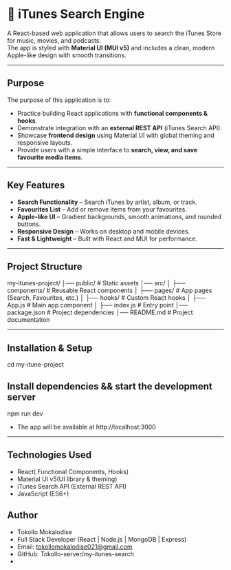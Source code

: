 # 🎵 iTunes Search Engine

A React-based web application that allows users to search the iTunes Store for music, movies, and podcasts.  
The app is styled with **Material UI (MUI v5)** and includes a clean, modern Apple-like design with smooth transitions.

---

## Purpose

The purpose of this application is to:

- Practice building React applications with **functional components & hooks**.
- Demonstrate integration with an **external REST API** (iTunes Search API).
- Showcase **frontend design** using Material UI with global theming and responsive layouts.
- Provide users with a simple interface to **search, view, and save favourite media items**.

---

## Key Features

- **Search Functionality** – Search iTunes by artist, album, or track.
- **Favourites List** – Add or remove items from your favourites.
- **Apple-like UI** – Gradient backgrounds, smooth animations, and rounded buttons.
- **Responsive Design** – Works on desktop and mobile devices.
- **Fast & Lightweight** – Built with React and MUI for performance.

---

## Project Structure

my-itunes-project/
│── public/ # Static assets
│── src/
│ ├── components/ # Reusable React components
│ ├── pages/ # App pages (Search, Favourites, etc.)
│ ├── hooks/ # Custom React hooks
│ ├── App.js # Main app component
│ ├── index.js # Entry point
│── package.json # Project dependencies
│── README.md # Project documentation

---

## Installation & Setup

cd my-itune-project

## Install dependencies && start the development server

npm run dev

- The app will be available at http://localhost:3000

---

## Technologies Used

- React( Functional Components, Hooks)
- Material UI v5(UI library & theming)
- iTunes Search API (External REST API)
- JavaScript (ES6+)

## Author

- Tokollo Mokalodise
- Full Stack Developer (React | Node.js | MongoDB | Express)
- Email: tokollomokalodise021@gmail.com
- GitHub: Tokollo-server/my-itunes-search
-       
